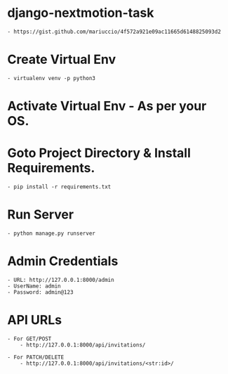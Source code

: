 # django-nextmotion-task
    - https://gist.github.com/mariuccio/4f572a921e09ac11665d6148825093d2

# Create Virtual Env
    - virtualenv venv -p python3

# Activate Virtual Env - As per your OS.

# Goto Project Directory & Install Requirements.
    - pip install -r requirements.txt

# Run Server
    - python manage.py runserver

# Admin Credentials
    - URL: http://127.0.0.1:8000/admin
    - UserName: admin
    - Password: admin@123

# API URLs
    - For GET/POST
        - http://127.0.0.1:8000/api/invitations/
    
    - For PATCH/DELETE
        - http://127.0.0.1:8000/api/invitations/<str:id>/
